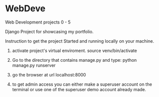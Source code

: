 # WebDeve
Web Development projects 0 - 5

Django Project for showcasing my portfolio.

Instruction to get the project Started and running locally on your machine.

1. activate project's virtual enviroment.
  source venv/bin/activate
2. Go to the directory that contains manage.py and type:
  python manage.py runserver
3. go the browser at url localhost:8000

4. to get admin access you can either make a superuser account on the terminal or use one of the superuser demo account already made. 
  
